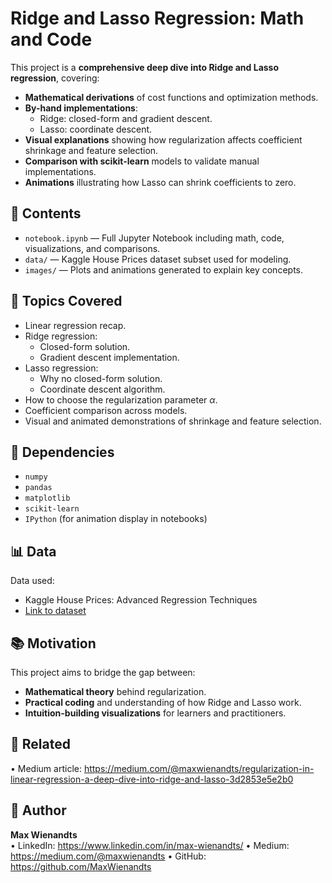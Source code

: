 # Ridge and Lasso Regression: Math and Code

This project is a **comprehensive deep dive into Ridge and Lasso regression**, covering:

- **Mathematical derivations** of cost functions and optimization methods.
- **By-hand implementations**:
    - Ridge: closed-form and gradient descent.
    - Lasso: coordinate descent.
- **Visual explanations** showing how regularization affects coefficient shrinkage and feature selection.
- **Comparison with scikit-learn** models to validate manual implementations.
- **Animations** illustrating how Lasso can shrink coefficients to zero.

## 📂 Contents

- `notebook.ipynb` — Full Jupyter Notebook including math, code, visualizations, and comparisons.
- `data/` — Kaggle House Prices dataset subset used for modeling.
- `images/` — Plots and animations generated to explain key concepts.

## 📝 Topics Covered

- Linear regression recap.
- Ridge regression:
    - Closed-form solution.
    - Gradient descent implementation.
- Lasso regression:
    - Why no closed-form solution.
    - Coordinate descent algorithm.
- How to choose the regularization parameter $\alpha$.
- Coefficient comparison across models.
- Visual and animated demonstrations of shrinkage and feature selection.

## 🔧 Dependencies

- `numpy`
- `pandas`
- `matplotlib`
- `scikit-learn`
- `IPython` (for animation display in notebooks)

## 📊 Data

Data used:
- Kaggle House Prices: Advanced Regression Techniques
- [Link to dataset](https://www.kaggle.com/competitions/house-prices-advanced-regression-techniques/data)

## 📚 Motivation

This project aims to bridge the gap between:
- **Mathematical theory** behind regularization.
- **Practical coding** and understanding of how Ridge and Lasso work.
- **Intuition-building visualizations** for learners and practitioners.

## 🔗 Related

• Medium article: https://medium.com/@maxwienandts/regularization-in-linear-regression-a-deep-dive-into-ridge-and-lasso-3d2853e5e2b0

## 👤 Author

**Max Wienandts**  
• LinkedIn: https://www.linkedin.com/in/max-wienandts/
• Medium: https://medium.com/@maxwienandts 
• GitHub: https://github.com/MaxWienandts

